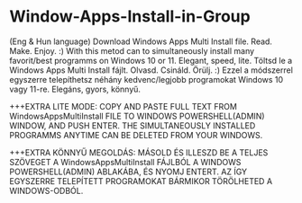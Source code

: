# Window-Apps-Install-in-Group
(Eng & Hun language)
Download Windows Apps Multi Install file. Read. Make. Enjoy. :)
With this metod can to simultaneously install many favorit/best programms on Windows 10 or 11. Elegant, speed, lite. 
Töltsd le a Windows Apps Multi Install fájlt. Olvasd. Csináld. Örülj. :)
Ezzel a módszerrel egyszerre telepíthetsz néhány kedvenc/legjobb programokat Windows 10 vagy 11-re. Elegáns, gyors, könnyű.

+++EXTRA LITE MODE:
COPY AND PASTE FULL TEXT FROM WindowsAppsMultiInstall FILE TO WINDOWS POWERSHELL(ADMIN) WINDOW, AND PUSH ENTER.
THE SIMULTANEOUSLY INSTALLED PROGRAMMS ANYTIME CAN BE DELETED FROM YOUR WINDOWS.

+++EXTRA KÖNNYŰ MEGOLDÁS:
MÁSOLD ÉS ILLESZD BE A TELJES SZÖVEGET A WindowsAppsMultiInstall FÁJLBÓL A WINDOWS POWERSHELL(ADMIN) ABLAKÁBA, ÉS NYOMJ ENTERT.
AZ ÍGY EGYSZERRE TELEPÍTETT PROGRAMOKAT BÁRMIKOR TÖRÖLHETED A WINDOWS-ODBÓL.

